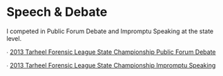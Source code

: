 # Speech & Debate

I competed in Public Forum Debate and Impromptu Speaking at the state level.

∙ [2013 Tarheel Forensic League State Championship Public Forum Debate](https://www.speechwire.com/tfl13.pdf)

∙ [2013 Tarheel Forensic League State Championship Impromptu Speaking](https://www.speechwire.com/tfl14.pdf)
